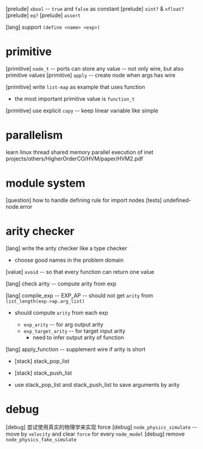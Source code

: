 [prelude] `xbool` -- `true` and `false` as constant
[prelude] `xint?` & `xfloat?`
[prelude] `eq?`
[prelude] `assert`

[lang] support `(define <name> <exp>)`

# primitive

[primitive] `node_t` -- ports can store any value -- not only wire, but also primitive values
[primitive] `apply` -- create node when args has wire

[primitive] write `list-map` as example that uses function

- the most important primitive value is `function_t`

[primitive] use explicit `copy` -- keep linear variable like simple

# parallelism

learn linux thread
shared memory parallel execution of inet
projects/others/HigherOrderCO/HVM/paper/HVM2.pdf

# module system

[question] how to handle defining rule for import nodes
[tests] undefined-node.error

# arity checker

[lang] write the arity checker like a type checker

- choose good names in the problem domain

[value] `xvoid` -- so that every function can return one value

[lang] check arity -- compute arity from exp

[lang] compile_exp -- EXP_AP -- should not get `arity` from `list_length(exp->ap.arg_list)`

- should compute `arity` from each exp

  - `exp_arity` -- for arg output arity
  - `exp_target_arity` -- for target input arity
    - need to infer output arity of function

[lang] apply_function -- supplement wire if arity is short

- [stack] stack_pop_list
- [stack] stack_push_list

- use stack_pop_list and stack_push_list to save arguments by arity

# debug

[debug] 尝试使用真实的物理学来实现 force
[debug] `node_physics_simulate` -- move by `velocity` and clear `force` for every `node_model`
[debug] remove `node_physics_fake_simulate`
